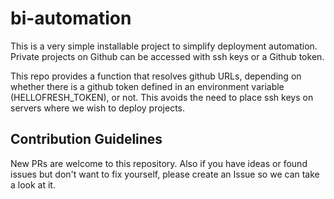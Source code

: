 # bi-automation

This is a very simple installable project to simplify deployment automation. 
Private projects on Github can be accessed with ssh keys or a Github token. 

This repo provides a function that resolves github URLs, depending on whether there is a github token defined in an 
environment variable (HELLOFRESH_TOKEN), or not. This avoids the need to place ssh keys on servers where we wish to deploy projects.

## Contribution Guidelines

New PRs are welcome to this repository. Also if you have ideas or found issues but don't want to fix yourself, please create an Issue so we can take a look at it.
